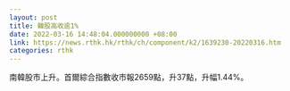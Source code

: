 ```yaml
---
layout: post
title: 韓股高收逾1%
date: 2022-03-16 14:48:04.000000000 +08:00
link: https://news.rthk.hk/rthk/ch/component/k2/1639230-20220316.htm
categories: rthk
---
```


南韓股市上升。首爾綜合指數收市報2659點，升37點，升幅1.44%。
